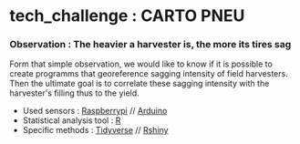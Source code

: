 # tech_challenge : CARTO PNEU

### Observation : The heavier a harvester is, the more its tires sag

Form that simple observation, we would like to know if it is possible to create programms that georeference sagging intensity of field harvesters. 
Then the ultimate goal is to correlate these sagging intensity with the harvester's filling thus to the yield. 

- Used sensors : [Raspberrypi](https://www.raspberrypi.org/) // [Arduino](https://www.arduino.cc/) <br>
- Statistical analysis tool : [R](https://www.r-project.org/) <br>
- Specific methods : [Tidyverse](https://www.tidyverse.org/packages/) // [Rshiny](https://shiny.rstudio.com/)<br>
